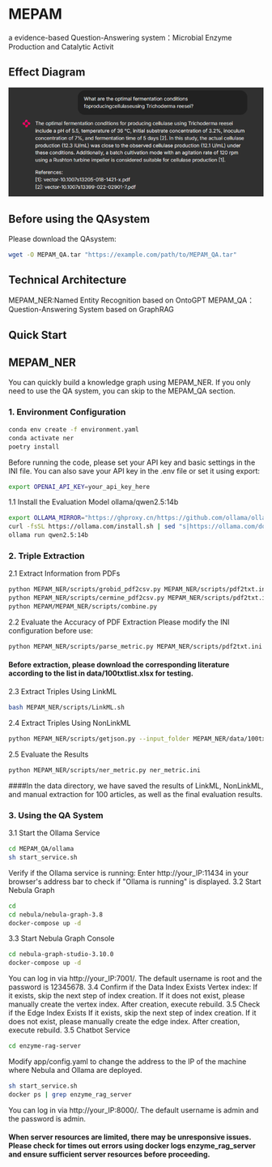 # MEPAM
a evidence-based Question-Answering system：Microbial Enzyme Production and Catalytic Activit
## Effect Diagram
![问答系统效果图](img/qa_show.png)
## Before using the QAsystem
Please download the QAsystem:
```bash
wget -O MEPAM_QA.tar "https://example.com/path/to/MEPAM_QA.tar"
```
## Technical Architecture
MEPAM_NER:Named Entity Recognition based on OntoGPT
MEPAM_QA：Question-Answering System based on GraphRAG
## Quick Start
## MEPAM_NER
You can quickly build a knowledge graph using MEPAM_NER. If you only need to use the QA system, you can skip to the MEPAM_QA section.
### 1. Environment Configuration
```bash
conda env create -f environment.yaml
conda activate ner
poetry install
```
Before running the code, please set your API key and basic settings in the INI file. You can also save your API key in the .env file or set it using export:
 ```bash
export OPENAI_API_KEY=your_api_key_here 
 ```
1.1 Install the Evaluation Model ollama/qwen2.5:14b
```bash
export OLLAMA_MIRROR="https://ghproxy.cn/https://github.com/ollama/ollama/releases/latest/download"
curl -fsSL https://ollama.com/install.sh | sed "s|https://ollama.com/download|$OLLAMA_MIRROR|g" | sh
ollama run qwen2.5:14b
```
### 2. Triple Extraction
2.1 Extract Information from PDFs

```bash
python MEPAM_NER/scripts/grobid_pdf2csv.py MEPAM_NER/scripts/pdf2txt.ini
python MEPAM_NER/scripts/cermine_pdf2csv.py MEPAM_NER/scripts/pdf2txt.ini
python MEPAM/MEPAM_NER/scripts/combine.py
 ```
2.2 Evaluate the Accuracy of PDF Extraction
Please modify the INI configuration before use:
```bash
python MEPAM_NER/scripts/parse_metric.py MEPAM_NER/scripts/pdf2txt.ini
 ```
#### Before extraction, please download the corresponding literature according to the list in data/100txtlist.xlsx for testing.

2.3 Extract Triples Using LinkML
```bash
bash MEPAM_NER/scripts/LinkML.sh
```
2.4 Extract Triples Using NonLinkML
```bash
python MEPAM_NER/scripts/getjson.py --input_folder MEPAM_NER/data/100txt/ --output_folder data/nonlinkml/qwen/  --api_key your_api_key_here --model openai/qwen2.5-72b-instruct --base_url https://dashscope.aliyuncs.com/compatible-mode/v1 
```
2.5 Evaluate the Results
```bash
python MEPAM_NER/scripts/ner_metric.py ner_metric.ini
```
####In the data directory, we have saved the results of LinkML, NonLinkML, and manual extraction for 100 articles, as well as the final evaluation results.
### 3. Using the QA System
3.1 Start the Ollama Service
```bash
cd MEPAM_QA/ollama
sh start_service.sh
```
Verify if the Ollama service is running:
Enter http://your_IP:11434 in your browser's address bar to check if "Ollama is running" is displayed.
3.2 Start Nebula Graph
```bash
cd
cd nebula/nebula-graph-3.8
docker-compose up -d
```
3.3 Start Nebula Graph Console
```bash
cd nebula-graph-studio-3.10.0
docker-compose up -d
```
You can log in via http://your_IP:7001/. The default username is root and the password is 12345678.
3.4 Confirm if the Data Index Exists
Vertex index: If it exists, skip the next step of index creation.
If it does not exist, please manually create the vertex index.
After creation, execute rebuild.
3.5 Check if the Edge Index Exists
If it exists, skip the next step of index creation.
If it does not exist, please manually create the edge index.
After creation, execute rebuild.
3.5 Chatbot Service
```bash
cd enzyme-rag-server
```
Modify app/config.yaml to change the address to the IP of the machine where Nebula and Ollama are deployed.
```bash
sh start_service.sh
docker ps | grep enzyme_rag_server
```
You can log in via http://your_IP:8000/. The default username is admin and the password is admin.
#### When server resources are limited, there may be unresponsive issues. Please check for times out errors using docker logs enzyme_rag_server and ensure sufficient server resources before proceeding.
